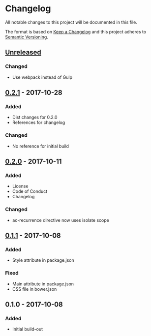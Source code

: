 # Changelog
All notable changes to this project will be documented in this file.

The format is based on [Keep a Changelog](http://keepachangelog.com/en/1.0.0/)
and this project adheres to [Semantic Versioning](http://semver.org/spec/v2.0.0.html).

## [Unreleased]
### Changed
- Use webpack instead of Gulp

## [0.2.1] - 2017-10-28
### Added
- Dist changes for 0.2.0
- References for changelog

### Changed
- No reference for initial build

## [0.2.0] - 2017-10-11
### Added
- License
- Code of Conduct
- Changelog

### Changed
- ac-recurrence directive now uses isolate scope

## [0.1.1] - 2017-10-08
### Added
- Style attribute in package.json

### Fixed
- Main attribute in package.json
- CSS file in bower.json

## 0.1.0 - 2017-10-08
### Added
- Initial build-out

[Unreleased]: https://github.com/alexander-clark/ac-recurrence/compare/0.2.1...HEAD
[0.2.1]: https://github.com/alexander-clark/ac-recurrence/compare/0.2.0...0.2.1
[0.2.0]: https://github.com/alexander-clark/ac-recurrence/compare/0.1.1...0.2.0
[0.1.1]: https://github.com/alexander-clark/ac-recurrence/compare/0.1.0...0.1.1
